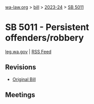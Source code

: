 [wa-law.org](/) > [bill](/bill/) > [2023-24](/bill/2023-24/) > [SB 5011](/bill/2023-24/sb/5011/)

# SB 5011 - Persistent offenders/robbery
[leg.wa.gov](https://app.leg.wa.gov/billsummary?BillNumber=5011&Year=2023&Initiative=false) | [RSS Feed](./rss.xml)

## Revisions
* [Original Bill](1/)

## Meetings